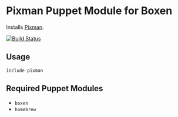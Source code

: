 # Pixman Puppet Module for Boxen

Installs [Pixman](http://pixman.org/).

[![Build Status](https://travis-ci.org/boxen/puppet-pixman.png?branch=master)](https://travis-ci.org/boxen/puppet-pixman)

## Usage

```puppet
include pixman
```

## Required Puppet Modules

* `boxen`
* `homebrew`
